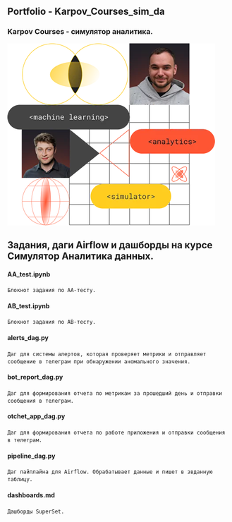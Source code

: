 ## Portfolio - Karpov_Courses_sim_da
### Karpov Courses - симулятор аналитика.
![alt Karpov Courses - симулятор аналитика.](https://github.com/edwan70/Datasets/blob/main/karpov_courses.png?raw=true)
## Задания, даги Airflow и дашборды на курсе Симулятор Аналитика данных.
#### AA_test.ipynb
`Блокнот задания по АА-тесту.`
#### AB_test.ipynb
`Блокнот задания по AB-тесту.`
#### alerts_dag.py 
`Даг для системы алертов, которая проверяет метрики и отправляет сообщение в телеграм при обнаружении аномального значения.`
#### bot_report_dag.py
`Даг для формирования отчета по метрикам за прошедший день и отправки сообщения в телеграм.`
#### otchet_app_dag.py
`Даг для формирования отчета по работе приложения и отправки сообщения в телеграм.`
#### pipeline_dag.py
`Даг пайплайна для Airflow. Обрабатывает данные и пишет в звданную таблицу.`
#### dashboards.md
`Дашборды SuperSet.`

